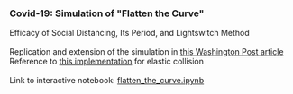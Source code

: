 ### Covid-19: Simulation of "Flatten the Curve"  
Efficacy of Social Distancing, Its Period, and Lightswitch Method  
<br/>
Replication and extension of the simulation in [this Washington Post article](https://www.washingtonpost.com/graphics/2020/world/corona-simulator/)  
Reference to [this implementation](https://github.com/xnx/collision) for elastic collision  
<br/>
Link to interactive notebook: [flatten_the_curve.ipynb](https://nbviewer.jupyter.org/github/rikiyay/covid19/blob/master/flatten_the_curve.ipynb)  

<!-- No Social Distancing  
![](flattencurve_abbrev_dt025.gif)  

Social Distancing: 30% of Baseline Contact Ratio  
![](flattencurve_abbrev_dt008.gif)   -->
